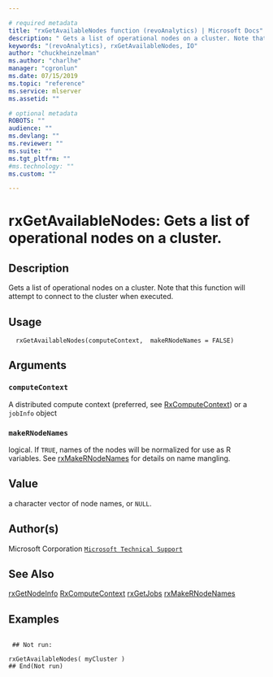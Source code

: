 ```yaml
--- 

# required metadata 
title: "rxGetAvailableNodes function (revoAnalytics) | Microsoft Docs" 
description: " Gets a list of operational nodes on a cluster. Note that this function will attempt to connect to the cluster when executed. " 
keywords: "(revoAnalytics), rxGetAvailableNodes, IO" 
author: "chuckheinzelman"
ms.author: "charlhe" 
manager: "cgronlun" 
ms.date: 07/15/2019
ms.topic: "reference" 
ms.service: mlserver
ms.assetid: "" 

# optional metadata 
ROBOTS: "" 
audience: "" 
ms.devlang: "" 
ms.reviewer: "" 
ms.suite: "" 
ms.tgt_pltfrm: "" 
#ms.technology: "" 
ms.custom: "" 

--- 
```



 # rxGetAvailableNodes:  Gets a list of operational nodes on a cluster.  
 ## Description

Gets a list of operational nodes on a cluster.
Note that this function will attempt to connect to the cluster when executed.



 ## Usage

```   
  rxGetAvailableNodes(computeContext,  makeRNodeNames = FALSE)

```


 ## Arguments



 ### `computeContext`
 A distributed compute context (preferred, see [RxComputeContext](RxComputeContext.md))  or a `jobInfo` object 



 ### `makeRNodeNames`
 logical. If `TRUE`, names of the nodes will be normalized for use  as R variables.  See [rxMakeRNodeNames](rxMakeRNodeNames.md) for details on name mangling. 




 ## Value

a character vector of node names, or `NULL`.

 ## Author(s)

Microsoft Corporation [`Microsoft Technical Support`](https://go.microsoft.com/fwlink/?LinkID=698556&clcid=0x409)



 ## See Also

[rxGetNodeInfo](rxGetNodeInfo.md)
[RxComputeContext](RxComputeContext.md)
[rxGetJobs](rxGetJobs.md)
[rxMakeRNodeNames](rxMakeRNodeNames.md)

 ## Examples

 ```

  ## Not run:

rxGetAvailableNodes( myCluster )
 ## End(Not run) 
```


